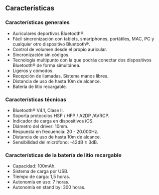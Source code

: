 ## Características

### Características generales

* Auriculares deportivos Bluetooth®.
* Fácil sincronización con tablets, smartphones, portátiles, MAC, PC y cualquier otro dispositivo Bluetooth®.
* Control de volumen desde el propio auricular.
* Sincronización sin códigos.
* Tecnología multipunto con la que podrás conectar dos dispositivos Bluetooth® de forma simultánea.
* Ligeros y cómodos.
* Recepción de llamadas. Sistema manos libres. 
* Distancia de uso de hasta 10m de alcance.
* Batería de litio recargable.

### Características técnicas

*	Bluetooth® V4.1, Clase II.
*	Soporta protocolos HSP / HFP / A2DP /AVRCP.
*	Indicador de carga en dispositivos iOS.
*	Diámetro del driver: 10mm.
*	Respuesta en frecuencia: 20 - 20.000Hz.
*	Distancia de uso de hasta 10m de alcance.
*	Sensibilidad del micrófono: -42dB ± 3dB.

### Características de la batería de litio recargable

*	Capacidad: 100mAh.
*	Sistema de carga por USB.
*	Tiempo de carga: 1,5 horas.
*	Autonomía en uso: 7 horas.
*	Autonomía en stand by: 300 horas.
